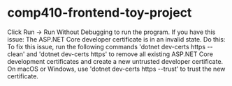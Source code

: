 # comp410-frontend-toy-project

Click Run -> Run Without Debugging to run the program.
If you have this issue: The ASP.NET Core developer certificate is in an invalid state. 
Do this:
To fix this issue, run the following commands 'dotnet dev-certs https --clean' and 'dotnet dev-certs https' to remove all existing ASP.NET Core development certificates and create a new untrusted developer certificate. On macOS or Windows, use 'dotnet dev-certs https --trust' to trust the new certificate.
